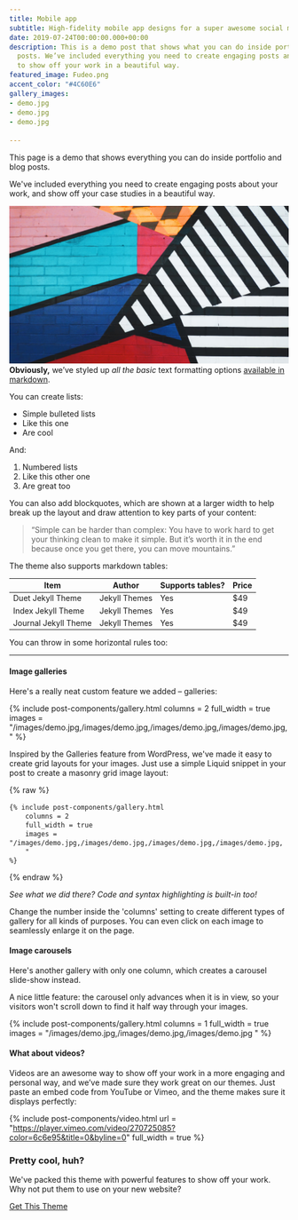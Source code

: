 ```yaml
---
title: Mobile app
subtitle: High-fidelity mobile app designs for a super awesome social media company.
date: 2019-07-24T00:00:00.000+00:00
description: This is a demo post that shows what you can do inside portfolio and blog
  posts. We’ve included everything you need to create engaging posts and case studies
  to show off your work in a beautiful way.
featured_image: Fudeo.png
accent_color: "#4C60E6"
gallery_images:
- demo.jpg
- demo.jpg
- demo.jpg

---
```

This page is a demo that shows everything you can do inside portfolio and blog posts.

We've included everything you need to create engaging posts about your work, and show off your case studies in a beautiful way.

![](/images/demo.jpg)**Obviously,** we’ve styled up _all the basic_ text formatting options [available in markdown](https://github.com/adam-p/markdown-here/wiki/Markdown-Cheatsheet).

You can create lists:

* Simple bulleted lists
* Like this one
* Are cool

And:

1. Numbered lists
2. Like this other one
3. Are great too

You can also add blockquotes, which are shown at a larger width to help break up the layout and draw attention to key parts of your content:

> “Simple can be harder than complex: You have to work hard to get your thinking clean to make it simple. But it’s worth it in the end because once you get there, you can move mountains.”

The theme also supports markdown tables:

| Item | Author | Supports tables? | Price |
| --- | --- | --- | --- |
| Duet Jekyll Theme | Jekyll Themes | Yes | $49 |
| Index Jekyll Theme | Jekyll Themes | Yes | $49 |
| Journal Jekyll Theme | Jekyll Themes | Yes | $49 |

You can throw in some horizontal rules too:

***

#### Image galleries

Here's a really neat custom feature we added – galleries:

{% include post-components/gallery.html
columns = 2
full_width = true
images = "/images/demo.jpg,/images/demo.jpg,/images/demo.jpg,/images/demo.jpg,
"
%}

Inspired by the Galleries feature from WordPress, we've made it easy to create grid layouts for your images. Just use a simple Liquid snippet in your post to create a masonry grid image layout:

{% raw %}

```liquid
{% include post-components/gallery.html
	columns = 2
	full_width = true
	images = "/images/demo.jpg,/images/demo.jpg,/images/demo.jpg,/images/demo.jpg,
	"
%}
```

{% endraw %}

_See what we did there? Code and syntax highlighting is built-in too!_

Change the number inside the 'columns' setting to create different types of gallery for all kinds of purposes. You can even click on each image to seamlessly enlarge it on the page.

#### Image carousels

Here's another gallery with only one column, which creates a carousel slide-show instead.

A nice little feature: the carousel only advances when it is in view, so your visitors won't scroll down to find it half way through your images.

{% include post-components/gallery.html
columns = 1
full_width = true
images = "/images/demo.jpg,/images/demo.jpg,/images/demo.jpg
"
%}

#### What about videos?

Videos are an awesome way to show off your work in a more engaging and personal way, and we’ve made sure they work great on our themes. Just paste an embed code from YouTube or Vimeo, and the theme makes sure it displays perfectly:

{% include post-components/video.html
url = "https://player.vimeo.com/video/270725085?color=6c6e95&title=0&byline=0"
full_width = true
%}

### Pretty cool, huh?

We've packed this theme with powerful features to show off your work.
Why not put them to use on your new website?

<a href="https://jekyllthemes.io/theme/made-portfolio-jekyll-theme" class="button--fill">Get This Theme</a>